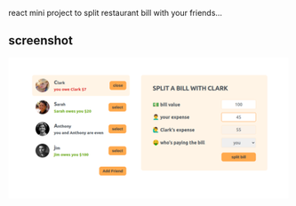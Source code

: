 react mini project to split restaurant bill with your friends...

## screenshot

![alt text](public/screenshot/1.png)
